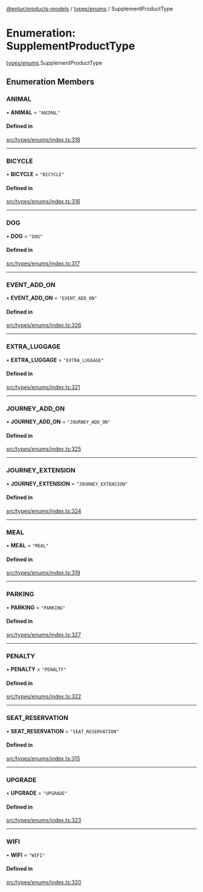 [@entur/products-models](../README.md) / [types/enums](../modules/types_enums.md) / SupplementProductType

# Enumeration: SupplementProductType

[types/enums](../modules/types_enums.md).SupplementProductType

## Enumeration Members

### ANIMAL

• **ANIMAL** = ``"ANIMAL"``

#### Defined in

[src/types/enums/index.ts:318](https://github.com/entur/products-models/blob/main/src/types/enums/index.ts#L318)

___

### BICYCLE

• **BICYCLE** = ``"BICYCLE"``

#### Defined in

[src/types/enums/index.ts:316](https://github.com/entur/products-models/blob/main/src/types/enums/index.ts#L316)

___

### DOG

• **DOG** = ``"DOG"``

#### Defined in

[src/types/enums/index.ts:317](https://github.com/entur/products-models/blob/main/src/types/enums/index.ts#L317)

___

### EVENT\_ADD\_ON

• **EVENT\_ADD\_ON** = ``"EVENT_ADD_ON"``

#### Defined in

[src/types/enums/index.ts:326](https://github.com/entur/products-models/blob/main/src/types/enums/index.ts#L326)

___

### EXTRA\_LUGGAGE

• **EXTRA\_LUGGAGE** = ``"EXTRA_LUGGAGE"``

#### Defined in

[src/types/enums/index.ts:321](https://github.com/entur/products-models/blob/main/src/types/enums/index.ts#L321)

___

### JOURNEY\_ADD\_ON

• **JOURNEY\_ADD\_ON** = ``"JOURNEY_ADD_ON"``

#### Defined in

[src/types/enums/index.ts:325](https://github.com/entur/products-models/blob/main/src/types/enums/index.ts#L325)

___

### JOURNEY\_EXTENSION

• **JOURNEY\_EXTENSION** = ``"JOURNEY_EXTENSION"``

#### Defined in

[src/types/enums/index.ts:324](https://github.com/entur/products-models/blob/main/src/types/enums/index.ts#L324)

___

### MEAL

• **MEAL** = ``"MEAL"``

#### Defined in

[src/types/enums/index.ts:319](https://github.com/entur/products-models/blob/main/src/types/enums/index.ts#L319)

___

### PARKING

• **PARKING** = ``"PARKING"``

#### Defined in

[src/types/enums/index.ts:327](https://github.com/entur/products-models/blob/main/src/types/enums/index.ts#L327)

___

### PENALTY

• **PENALTY** = ``"PENALTY"``

#### Defined in

[src/types/enums/index.ts:322](https://github.com/entur/products-models/blob/main/src/types/enums/index.ts#L322)

___

### SEAT\_RESERVATION

• **SEAT\_RESERVATION** = ``"SEAT_RESERVATION"``

#### Defined in

[src/types/enums/index.ts:315](https://github.com/entur/products-models/blob/main/src/types/enums/index.ts#L315)

___

### UPGRADE

• **UPGRADE** = ``"UPGRADE"``

#### Defined in

[src/types/enums/index.ts:323](https://github.com/entur/products-models/blob/main/src/types/enums/index.ts#L323)

___

### WIFI

• **WIFI** = ``"WIFI"``

#### Defined in

[src/types/enums/index.ts:320](https://github.com/entur/products-models/blob/main/src/types/enums/index.ts#L320)
